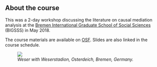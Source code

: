
## About the course

This was a 2-day workshop discussing the literature on causal mediation analysis at the [Bremen International Graduate School of Social Sciences](https://www.bigsss-bremen.de/) (BIGSSS) in May 2018.

The course materials are available on [OSF](https://osf.io/ajrsf/). Slides are also linked in the course schedule.

<figure>
    <img src="{{ baseurl }}/images/weser.jpg">
    <figcaption><i>Weser with Weserstadion, Osterdeich, Bremen, Germany.</i></figcaption>
</figure>
